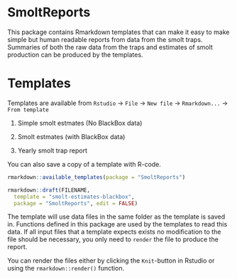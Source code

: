 # SmoltReports

This package contains Rmarkdown templates that can make it easy to make simple
but human readable reports from data from the smolt traps. Summaries of both
the raw data from the traps and estimates of smolt production can be produced by
the templates.

# Templates

Templates are available from `Rstudio` -\> `File` -\> `New file` -\> `Rmarkdown...` -\> `From template`

1.  Simple smolt estmates (No BlackBox data)

2.  Smolt estmates (with BlackBox data)

3.  Yearly smolt trap report

You can also save a copy of a template with R-code.
```r
rmarkdown::available_templates(package = "SmoltReports")

rmarkdown::draft(FILENAME,
  template = "smolt-estimates-blackbox",
  package = "SmoltReports", edit = FALSE)
```

The template will use data files in the same folder as the template is saved in.
Functions defined in this package are used by the templates to read this data.
If all input files that a template expects exists no modification to the file 
should be necessary, you only need to `render` the file to produce the report.

You can render the files either by clicking the `Knit`-button in Rstudio or
using the `rmarkdown::render()` function.
